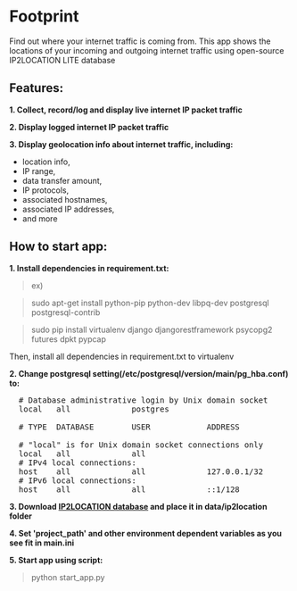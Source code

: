 # Footprint

Find out where your internet traffic is coming from. This app shows the locations of your incoming and outgoing internet traffic using open-source IP2LOCATION LITE database

## Features:

**1. Collect, record/log and display live internet IP packet traffic**

**2. Display logged internet IP packet traffic**

**3. Display geolocation info about internet traffic, including:**

  * location info,
  * IP range,
  * data transfer amount,
  * IP protocols,
  * associated hostnames,
  * associated IP addresses,
  * and more


## How to start app:

**1. Install dependencies in requirement.txt:**
> ex)

> sudo apt-get install python-pip python-dev libpq-dev postgresql postgresql-contrib

> sudo pip install virtualenv django djangorestframework psycopg2 futures dpkt pypcap

Then, install all dependencies in requirement.txt to virtualenv

**2. Change postgresql setting(/etc/postgresql/version/main/pg_hba.conf) to:**

<pre>
  # Database administrative login by Unix domain socket
  local   all             postgres                                trust

  # TYPE  DATABASE        USER            ADDRESS                 METHOD

  # "local" is for Unix domain socket connections only
  local   all             all                                     md5
  # IPv4 local connections:
  host    all             all             127.0.0.1/32            md5
  # IPv6 local connections:
  host    all             all             ::1/128                 md5
</pre>

**3. Download [IP2LOCATION database](https://lite.ip2location.com/database-ip-country-region-city-latitude-longitude) and place it in data/ip2location folder**

**4. Set 'project_path' and other environment dependent variables as you see fit in main.ini**

**5. Start app using script:**

> python start_app.py